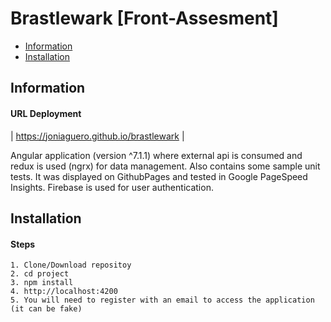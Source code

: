 Brastlewark [Front-Assesment]
======================

  - [Information](#information)
  - [Installation](#installation)

## Information ##

#### URL Deployment

  | https://joniaguero.github.io/brastlewark |

Angular application (version ^7.1.1) where external api is consumed and redux is used (ngrx) for data management. Also contains some sample unit tests.
It was displayed on GithubPages and tested in Google PageSpeed Insights.
Firebase is used for user authentication.

## Installation ##

#### Steps

    1. Clone/Download repositoy
    2. cd project
    3. npm install
    4. http://localhost:4200
    5. You will need to register with an email to access the application (it can be fake)